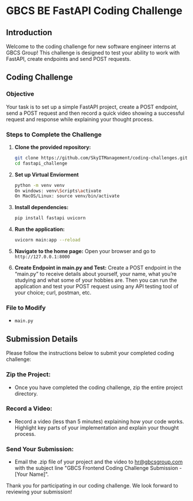 # GBCS BE FastAPI Coding Challenge

## Introduction

Welcome to the coding challenge for new software engineer interns at GBCS Group! This challenge is designed to test your ability to work with FastAPI, create endpoints and send POST requests.

## Coding Challenge

### Objective

Your task is to set up a simple FastAPI project, create a POST endpoint, send a POST request and then record a quick video showing a successful request and response while explaining your thought process.

### Steps to Complete the Challenge

1. **Clone the provided repository:**

   ```bash
   git clone https://github.com/SkyITManagement/coding-challenges.git
   cd fastapi_challenge
   ```

2. **Set up Virtual Enviorment**
   ```bash
   python -m venv venv
   On windows: venv\Scripts\activate
   On MacOS/Linux: source venv/bin/activate
   ```

3. **Install dependencies:**

   ```bash
   pip install fastapi uvicorn
   ```

4. **Run the application:**

   ```bash
   uvicorn main:app --reload
   ```

5. **Navigate to the home page:**
   Open your browser and go to `http://127.0.0.1:8000`

6. **Create Endpoint in main.py and Test:**
   Create a POST endpoint in the “main.py” to receive details about yourself, your name, what you’re studying and what some of your hobbies are. Then you can run the application and test your POST request using any API testing tool of your choice; curl, postman, etc.

### File to Modify

- `main.py`

## Submission Details

Please follow the instructions below to submit your completed coding challenge:

### Zip the Project:

- Once you have completed the coding challenge, zip the entire project directory.

### Record a Video:

- Record a video (less than 5 minutes) explaining how your code works. Highlight key parts of your implementation and explain your thought process.

### Send Your Submission:

- Email the .zip file of your project and the video to [hr@gbcsgroup.com](mailto:hr@gbcsgroup.com) with the subject line "GBCS Frontend Coding Challenge Submission - [Your Name]".

Thank you for participating in our coding challenge. We look forward to reviewing your submission!

